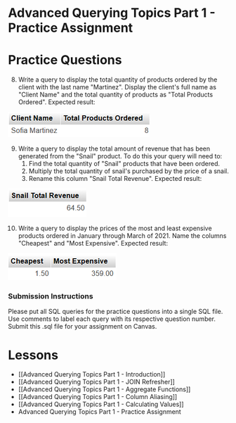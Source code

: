 # Advanced Querying Topics Part 1 - Practice Assignment
# Practice Questions
8. Write a query to display the total quantity of products ordered by the client with the last name "Martinez". Display the client's full name as "Client Name" and the total quantity of products as "Total Products Ordered". Expected result:
<img src="https://raw.githubusercontent.com/kellerflint/Class-Intro-SQL/hugo/content/Images/AQR9.png">

9. Write a query to display the total amount of revenue that has been generated from the "Snail" product. To do this your query will need to:
	1. Find the total quantity of "Snail" products that have been ordered.
	2. Multiply the total quantity of snail's purchased by the price of a snail.
	3. Rename this column "Snail Total Revenue". Expected result:
<img src="https://raw.githubusercontent.com/kellerflint/Class-Intro-SQL/hugo/content/Images/AQR8.png">

10. Write a query to display the prices of the most and least expensive products ordered in January through March of 2021. Name the columns "Cheapest" and "Most Expensive". Expected result:
<img src="https://raw.githubusercontent.com/kellerflint/Class-Intro-SQL/hugo/content/Images/AQR10.png">

### Submission Instructions

Please put all SQL queries for the practice questions into a single SQL file. Use comments to label each query with its respective question number. Submit this .sql file for your assignment on Canvas.

# Lessons
- [[Advanced Querying Topics Part 1 - Introduction]]
- [[Advanced Querying Topics Part 1 - JOIN Refresher]]
- [[Advanced Querying Topics Part 1 - Aggregate Functions]]
- [[Advanced Querying Topics Part 1 - Column Aliasing]]
- [[Advanced Querying Topics Part 1 - Calculating Values]]
- Advanced Querying Topics Part 1 - Practice Assignment